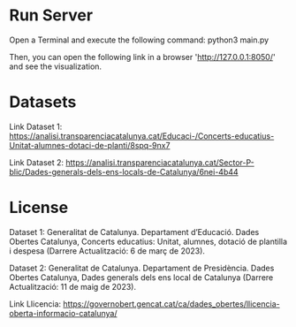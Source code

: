# Run Server

Open a Terminal and execute the following command:
    python3 main.py

Then, you can open the following link in a browser 'http://127.0.0.1:8050/' and see the visualization.

# Datasets

Link Dataset 1: https://analisi.transparenciacatalunya.cat/Educaci-/Concerts-educatius-Unitat-alumnes-dotaci-de-planti/8spq-9nx7

Link Dataset 2: https://analisi.transparenciacatalunya.cat/Sector-P-blic/Dades-generals-dels-ens-locals-de-Catalunya/6nei-4b44


# License

Dataset 1:
Generalitat de Catalunya. Departament d’Educació. Dades Obertes Catalunya, Concerts
educatius: Unitat, alumnes, dotació de plantilla i despesa (Darrere Actualització: 6 de març
de 2023).

Dataset 2:
Generalitat de Catalunya. Departament de Presidència. Dades Obertes Catalunya, Dades
generals dels ens local de Catalunya (Darrere Actualització: 11 de maig de 2023).


Link Llicencia: https://governobert.gencat.cat/ca/dades_obertes/llicencia-oberta-informacio-catalunya/







